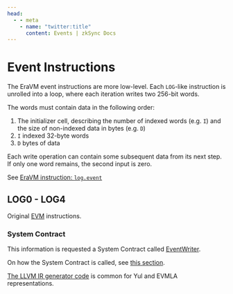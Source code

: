 ```yaml
---
head:
  - - meta
    - name: "twitter:title"
      content: Events | zkSync Docs
---
```


# Event Instructions

The EraVM event instructions are more low-level. Each `LOG`-like instruction is unrolled into a loop, where each iteration writes two 256-bit words.

The words must contain data in the following order:

1. The initializer cell, describing the number of indexed words (e.g. `I`) and the size of non-indexed data in bytes (e.g. `D`)
2. `I` indexed 32-byte words
3. `D` bytes of data

Each write operation can contain some subsequent data from its next step. If only one word remains, the second input is zero.

See [EraVM instruction: `log.event`](https://matter-labs.github.io/eravm-spec/spec.html#EventDefinition)

## LOG0 - LOG4

Original [EVM](https://www.evm.codes/#a0?fork=shanghai) instructions.

### System Contract

This information is requested a System Contract called [EventWriter](https://github.com/matter-labs/era-system-contracts/blob/main/contracts/EventWriter.yul).

On how the System Contract is called, see [this section](../../system-contracts.md#event-handler).

[The LLVM IR generator code](https://github.com/matter-labs/era-compiler-llvm-context/blob/main/src/eravm/evm/event.rs#L20) is common for Yul and EVMLA representations.
